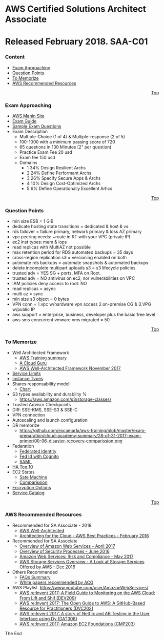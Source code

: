 <a id="top" />

# AWS Certified Solutions Architect Associate
# Released February 2018. SAA-C01 

### Content
* [Exam Approaching](#exam-approaching)
* [Question Points](#question-points)
* [To Memorize](#to-memorize)
* [AWS Recommended Resources](#aws-recommended-resources)

<p align="right"><a href="#top">Top</a></p>

### Exam Approaching

* [AWS Manin Site](https://aws.amazon.com/certification/certified-solutions-architect-associate/)
* [Exam Guide](https://d1.awsstatic.com/training-and-certification/docs-sa-assoc/AWS_Certified_Solutions_Architect_Associate_Feb_2018_%20Exam_Guide_v1.5.2.pdf)
* [Sample Exam Questions](https://d1.awsstatic.com/training-and-certification/docs-sa-assoc/AWS_Certified_Solutions%20Architect_Associate_Feb_2018_Sample%20Questions_v1.0.pdf)
* Exam Description
  - Multiple-Choice (1 of 4) & Multiple-response (2 of 5)
  - 100-1000 with a minimum passing score of 720
  - 65 questions in 130 Minutes (2" per question)
  - Practice Exam Fee 20 usd
  - Exam fee 150 usd
  - Domains
    * 1 34% Design Resilient Archs
    * 2 24% Define Performant Archs
    * 3 26% Specify Secure Apps & Archs
    * 4 10% Design Cost-Optimized Archs
    * 5  6% Define Operationally Excellent Arhcs


<p align="right"><a href="#top">Top</a></p>

### Question Points

* min size ESB = 1 GiB
* dedicate hosting state transitions = dedicated & host & vs
* rds failover = failure primary, network primary & loss AZ primary
* vpc peering needs: +route in RT with your VPC (private IP)
* ec2 inst types: mem & iops
* read replicas with MultiAZ not possible
* max retention period for RDS automated backups = 35 days
* cross-region replication s3 = versioning enabled on both 
* automate rds backups = automate snapshots & automated backups
* delete incomplete multipart uploads s3 = s3 lifecycle policies
* trusted adv = YES SG + ports, MFA on Root. 
* trusted adv = NO antivirus on ec2, nor vulnerabilities on VPC
* IAM policies deny access to root: NO
* read replicas = async
* multi az = sync
* min size s3 object = 0 bytes
* VPN conn = 1.vpc w/hardware vpn access 2.on-premise CG & 3.VPG w/public IP
* aws support = enterprise, business, developer plus the basic free level
* aws sms concurrent vmware vms migrated = 50


<p align="right"><a href="#top">Top</a></p>

### To Memorize

* Well Architected Framework
  - [AWS Training summary](https://github.com/escamarla/aws-training/tree/master/aws/aws-well-architected-training)
  - [A Cloud Guru](https://github.com/escamarla/aws-training/blob/master/a-cloud-guru/02-certified-solutions-architect-associate-2018/readme.md#waf)
  - [AWS Well-Architected Framework November 2017](https://d1.awsstatic.com/whitepapers/architecture/AWS_Well-Architected_Framework.pdf)
* [Service Limits](https://github.com/escamarla/aws-training/blob/master/exam-preparation/docs-md/aws-limits.md)
* [Instance Types](https://github.com/escamarla/aws-training/blob/master/exam-preparation/docs-md/instance-types.md)
* Shares responsability model
  - [Chart](https://github.com/escamarla/aws-training/blob/master/exam-preparation/cloud-academy-summary/28-of-31-2017-exam-primer/00-13-security-responsability.png)
* S3 types availability and durability %
  - https://aws.amazon.com/s3/storage-classes/
* Trusted Advisor Checkpoints
* Diff: SSE-KMS, SSE-S3 & SSE-C
* VPN connection
* Autoscaling and launch configuration
* DR memorize
  - https://github.com/escamarla/aws-training/blob/master/exam-preparation/cloud-academy-summary/28-of-31-2017-exam-primer/00-06-disaster-recovery-comparission.png
* Federation
  - [Federated Identity](https://github.com/escamarla/aws-training/blob/master/exam-preparation/cloud-academy-summary/28-of-31-2017-exam-primer/00-15-federate-identity.png)
  - [Fed Id with Cognito](https://github.com/escamarla/aws-training/blob/master/exam-preparation/cloud-academy-summary/28-of-31-2017-exam-primer/00-16-federate-identity-aws-cognito.png)
  - [SAML]()
* [HA Top 10](https://github.com/escamarla/aws-training/blob/master/exam-preparation/cloud-academy-summary/28-of-31-2017-exam-primer/00-09-ha-top-ten.png)
* EC2 States
  - [Sate Machine](https://github.com/escamarla/aws-training/blob/master/exam-preparation/cloud-academy-summary/28-of-31-2017-exam-primer/00-02-ec2-states.png)
  - [Comparission](https://github.com/escamarla/aws-training/blob/master/exam-preparation/cloud-academy-summary/28-of-31-2017-exam-primer/00-03-ec2-differences-stop-reboot-terminate.png)
* [Encryption Options](https://github.com/escamarla/aws-training/blob/master/exam-preparation/cloud-academy-summary/28-of-31-2017-exam-primer/00-21-aws-encryption-options.png)
* [Service Catalog](https://github.com/escamarla/aws-training/blob/master/exam-preparation/docs-md/aws-services-catalog.md)


<p align="right"><a href="#top">Top</a></p>

### AWS Recommended Resources

- Recommended for SA Associate - 2018 
  * [AWS Well-Architected](https://aws.amazon.com/architecture/well-architected/)
  * [Architecting for the Cloud - AWS Best Practices - February 2016](https://d0.awsstatic.com/whitepapers/AWS_Cloud_Best_Practices.pdf)
- Recommended for SA Associate
  * [Overview of Amazon Web Services - April 2017](https://d1.awsstatic.com/whitepapers/aws-overview.pdf)
  * [Overview of Security Processes - June 2016](http://d0.awsstatic.com/whitepapers/Security/AWS%20Security%20Whitepaper.pdf)
  * [Amazon Web Services: Risk and Compliance - May 2017](https://d1.awsstatic.com/whitepapers/compliance/AWS_Risk_and_Compliance_Whitepaper.pdf)
  * [AWS Storage Services Overview - A Look at Storage Services Offered by AWS - Dec 2016](https://d1.awsstatic.com/whitepapers/Storage/AWS%20Storage%20Services%20Whitepaper-v9.pdf)
- Others Recommended
  * [FAQs Summary](https://github.com/escamarla/aws-training/blob/master/exam-preparation/faqs/aws-faqs-summary.md)
  * [White papers recommended by ACG](https://github.com/escamarla/aws-training/blob/master/exam-preparation/docs-md/docs-to-read.md/#wp)
- AWS Playlist. https://www.youtube.com/user/AmazonWebServices/
  * [AWS re:Invent 2017: A Field Guide to Monitoring on the AWS Cloud: From Lift and Shif (DEV209)](https://www.youtube.com/watch?v=HjhqjG3YWFI&list=PLhrlKZpdzukf34vxrO18JKjMLT_5tGNJi)
  * [AWS re:Invent 2017: The Open Guide to AWS: A GitHub-Based Resource for Practitioners (DVC202)](https://www.youtube.com/watch?v=6LFE4IijMXw&list=PLhrlKZpdzukcXiSxwm8Q-A14n17gZj_kT)
  * [AWS re:Invent 2017: A story of Netflix and AB Testing in the User Interface using Dy (DAT308)](https://www.youtube.com/watch?v=k8PTetgYzLA&list=PLhrlKZpdzuketnzOgclLSIXCacM84ryFX)
  * [AWS re:Invent 2017: Amazon EC2 Foundations (CMP203)](https://www.youtube.com/watch?v=97Wi7V1wLYA&list=PLhrlKZpdzukeiPpqZ3C7r-6DDqr0pWTow)


The End
